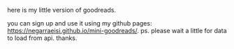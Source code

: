 here is my little version of goodreads. 

you can sign up and use it using my github pages: https://negarraeisi.github.io/mini-goodreads/.
ps. please wait a little for data to load from api. thanks.
